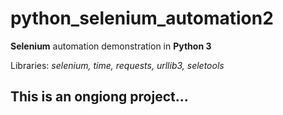 # python_selenium_automation2

**Selenium** automation demonstration in **Python 3**

Libraries: *selenium, time, requests, urllib3, seletools*

## This is an ongiong project...

